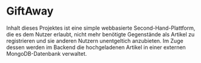 
# GiftAway

Inhalt dieses Projektes ist eine simple webbasierte Second-Hand-Plattform, die es dem Nutzer erlaubt, nicht mehr benötigte Gegenstände als Artikel zu registrieren und sie anderen Nutzern unentgeltich anzubieten. Im Zuge dessen werden im Backend die hochgeladenen Artikel in einer externen MongoDB-Datenbank verwaltet.
